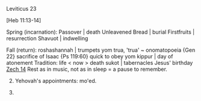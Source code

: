 Leviticus 23


[Heb 11:13-14]

Spring (incarnation):
  Passover | death
  Unleavened Bread | burial
  Firstfruits | resurrection
  Shavuot | indwelling

Fall (return):
  roshashannah | trumpets
    yom trua, 'trua' ~ onomatopoeia
    {Gen 22} sacrifice of Isaac
    {Ps 119:60} quick to obey
  yom kippur | day of atonement
    Tradition: life < now > death
  sukot | tabernacles
    Jesus' birthday
    [Zech 14]()
  Rest as in music, not as in sleep = a pause to remember.

2) Yehovah's appointments: mo'ed.
  

23) 
